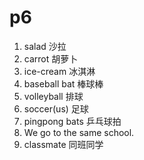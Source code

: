 # p6

1. salad 沙拉
2. carrot 胡萝卜
3. ice-cream 冰淇淋
4. baseball bat 棒球棒
5. volleyball 排球
6. soccer(us) 足球
7. pingpong bats 乒乓球拍
8. We go to the same school.
9. classmate 同班同学
